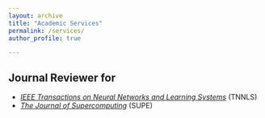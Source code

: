 ```yaml
---
layout: archive
title: "Academic Services"
permalink: /services/
author_profile: true

---
```



## Journal Reviewer for

* [*IEEE Transactions on Neural Networks and Learning Systems*]("https://ieeexplore.ieee.org/xpl/RecentIssue.jsp?punumber=5962385") (TNNLS)
* [*The Journal of Supercomputing*]("https://www.springer.com/journal/11227") (SUPE)


<div style='display: none'>
## Conference Reviewer for



</div>



